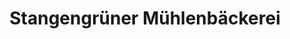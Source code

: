 ---
title: "Stangengrüner Mühlenbäckerei"
url: /floeha/stangengruener-muehlenbaeckerei/
shop: Bäckerei
---